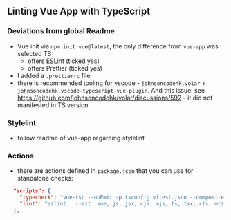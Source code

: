 ## Linting Vue App with TypeScript

### Deviations from global Readme

- Vue init via `npm init vue@latest`, the only difference from `vue-app` was selected TS
  - offers ESLint (ticked yes)
  - offers Prettier (ticked yes)
- I added a `.prettierrc` file
- there is recommended tooling for vscode - `johnsoncodehk.volar` + `johnsoncodehk.vscode-typescript-vue-plugin`. And this issue: see https://github.com/johnsoncodehk/volar/discussions/592 - it did not manifested in TS version.

### Stylelint

- follow readme of vue-app regarding stylelint

### Actions

- there are actions defined in `package.json` that you can use for standalone checks:

```json
  "scripts": {    
    "typecheck": "vue-tsc --noEmit -p tsconfig.vitest.json --composite false",
    "lint": "eslint . --ext .vue,.js,.jsx,.cjs,.mjs,.ts,.tsx,.cts,.mts --fix --ignore-path .gitignore  && stylelint **/*.vue"
  },
```
